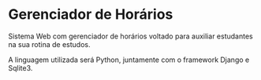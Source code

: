 # Gerenciador de Horários
<p> Sistema Web com gerenciador de horários voltado para auxiliar estudantes na sua rotina de estudos.<br>
<p> A linguagem utilizada será Python, juntamente com o framework Django e Sqlite3.<br>
